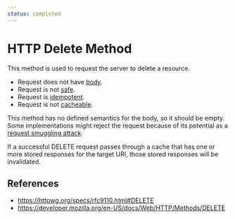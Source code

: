 ```yaml
---
status: completed
---
```


# HTTP Delete Method

This method is used to request the server to delete a resource.

- Request does not have [body](/http/body).
- Request is not [safe](/httpmethod-property/safe).
- Request is [idempotent](http/method-property/idempotent).
- Request is not [cacheable](/http/requests/cacheable).

This method has no defined semantics for the body, so it should be empty. Some implementations might reject the request because of its potential as a [request smuggling attack](/http/security/request-smuggling-attack).

If a successful DELETE request passes through a cache that has one or more stored responses for the target URI, those stored responses will be invalidated.

## References

- https://httpwg.org/specs/rfc9110.html#DELETE
- https://developer.mozilla.org/en-US/docs/Web/HTTP/Methods/DELETE
